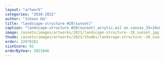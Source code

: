 ```yaml
---
layout: "artwork"
categories: "2018-2022"
author: "Jihoon Ha"
title: "landscape-structure #28(sunset)"
caption: "landscape-structure #28(sunset)_acrylic,oil on canvas_33×24㎝_2021"
image: /assets/images/artworks/2021/landscape-structure--28_sunset.jpg
thumb: /assets/images/artworks/2021/thumbs/landscape-structure--28_sunset.jpg
order: 22070201
sizeScore: 02
orderByYear: 2021046
---
```

